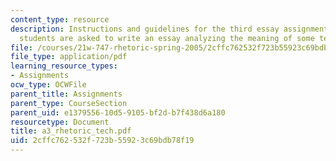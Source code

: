 ```yaml
---
content_type: resource
description: Instructions and guidelines for the third essay assignment, in which
  students are asked to write an essay analyzing the meaning of some technology.
file: /courses/21w-747-rhetoric-spring-2005/2cffc762532f723b55923c69bdb78f19_a3_rhetoric_tech.pdf
file_type: application/pdf
learning_resource_types:
- Assignments
ocw_type: OCWFile
parent_title: Assignments
parent_type: CourseSection
parent_uid: e1379556-10d5-9105-bf2d-b7f438d6a180
resourcetype: Document
title: a3_rhetoric_tech.pdf
uid: 2cffc762-532f-723b-5592-3c69bdb78f19
---
```

